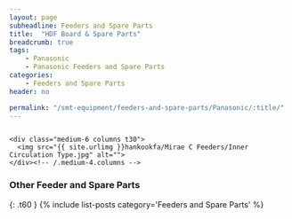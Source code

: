 ```yaml
---
layout: page
subheadline: Feeders and Spare Parts
title:  "HDF Board & Spare Parts"
breadcrumb: true
tags:
    - Panasonic
    - Panasonic Feeders and Spare Parts
categories:
    - Feeders and Spare Parts
header: no

permalink: "/smt-equipment/feeders-and-spare-parts/Panasonic/:title/"
---
```

<div class="row">
    <div class="medium-6 columns t30">
    <img src="{{ site.urlimg }}hankookfa/Mirae C Feeders/Release Type.jpg" alt="">
    </div><!-- /.medium-8.columns -->

    <div class="medium-6 columns t30">
      <img src="{{ site.urlimg }}hankookfa/Mirae C Feeders/Inner Circulation Type.jpg" alt="">
    </div><!-- /.medium-4.columns -->

</div><!-- /.row -->

<p id="i18n">
</p>

### Other Feeder and Spare Parts ###
{: .t60 }
{% include list-posts category='Feeders and Spare Parts' %}

<script>
  if (window.sessionStorage) {
    switch ( sessionStorage.getItem('lang')) {
      case 'cn': document.getElementById("i18n").innerHTML = '如有需要的飞达，吸嘴，配件。确认品名，序列号，数量，发邮件，我们会第一时间回复您。'
        break;
      case 'kr': document.getElementById("i18n").innerHTML = '★ 필요하신 피더나 노즐, 부품이 있으시면 부품 이름, 번호, 수량 등을 이메일로 보내주세요. 확인 후 바로 연락 드리겠습니다 ☺ ★'
        break;
      case 'en': document.getElementById("i18n").innerHTML = 'If you need any feeders, nozzles or spare parts, please email us a detailed request. We will get back to you as soon as possible.'
        break;
      default:
        break;
    }
  }
</script>
